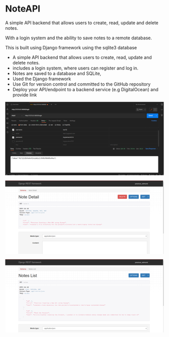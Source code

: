 # NoteAPI

A simple API backend that allows users to create,
read, update and delete notes. 

With a login system and the ability to save notes to a remote database. 

This is built using Django framework using the sqlite3 database


- A simple API backend that allows users to create, read, update and
delete notes.
- includes a login system, where users can register and log in.
- Notes are saved to a database and SQLite,
- Used the Django framework 
- Use Git for version control and committed to the GitHub repository
- Deploy your API/endpoint to a backend service (e.g DigitalOcean) and
provide link

![Login](https://github.com/PreciousEddy/Note_Api_Python/blob/main/Images/Login.png)

![NoteDetail](https://github.com/PreciousEddy/Note_Api_Python/blob/main/Images/NoteDetail.png)

![NoteList](https://github.com/PreciousEddy/Note_Api_Python/blob/main/Images/NotesList.png)